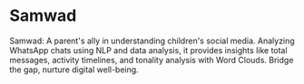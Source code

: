 # Samwad
Samwad: A parent's ally in understanding children's social media. Analyzing WhatsApp chats using NLP and data analysis, it provides insights like total messages, activity timelines, and tonality analysis with Word Clouds. Bridge the gap, nurture digital well-being. 
